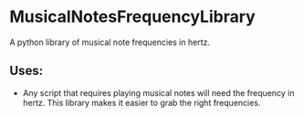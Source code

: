 # MusicalNotesFrequencyLibrary
A python library of musical note frequencies in hertz.

## Uses:
- Any script that requires playing musical notes will need the frequency in hertz. This library makes it easier to grab the right frequencies.
